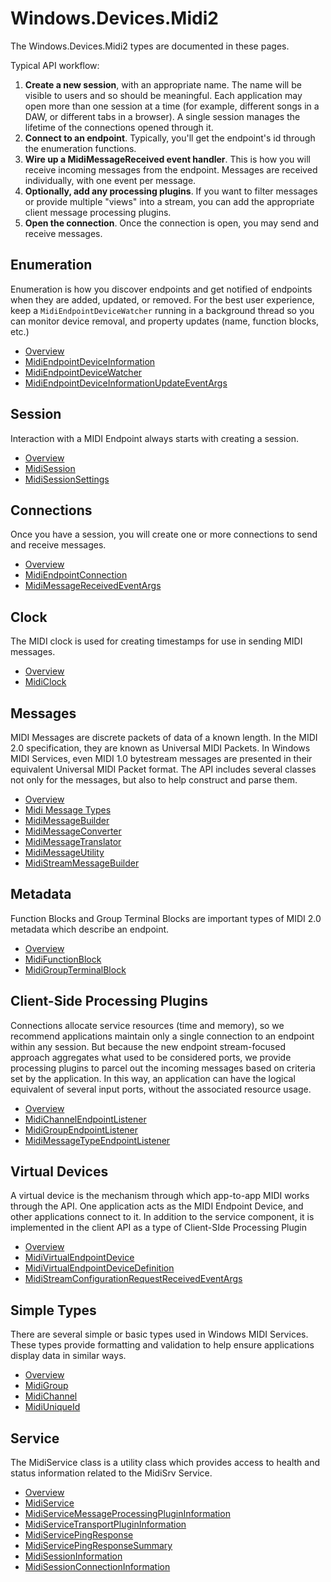 # Windows.Devices.Midi2

The Windows.Devices.Midi2 types are documented in these pages.

Typical API workflow:

1. **Create a new session**, with an appropriate name. The name will be visible to users and so should be meaningful. Each application may open more than one session at a time (for example, different songs in a DAW, or different tabs in a browser). A single session manages the lifetime of the connections opened through it.
2. **Connect to an endpoint**. Typically, you'll get the endpoint's id through the enumeration functions.
3. **Wire up a MidiMessageReceived event handler**. This is how you will receive incoming messages from the endpoint. Messages are received individually, with one event per message.
4. **Optionally, add any processing plugins**. If you want to filter messages or provide multiple "views" into a stream, you can add the appropriate client message processing plugins.
5. **Open the connection**. Once the connection is open, you may send and receive messages.

## Enumeration

Enumeration is how you discover endpoints and get notified of endpoints when they are added, updated, or removed. For the best user experience, keep a `MidiEndpointDeviceWatcher` running in a background thread so you can monitor device removal, and property updates (name, function blocks, etc.)

* [Overview](./enumeration/)
* [MidiEndpointDeviceInformation](./enumeration/MidiEndpointDeviceInformation/)
* [MidiEndpointDeviceWatcher](./enumeration/MidiEndpointDeviceWatcher/)
* [MidiEndpointDeviceInformationUpdateEventArgs](./enumeration/MidiEndpointDeviceInformationUpdateEventArgs/)

## Session

Interaction with a MIDI Endpoint always starts with creating a session.

* [Overview](./session/)
* [MidiSession](./session/MidiSession/)
* [MidiSessionSettings](./session/MidiSessionSettings/)

## Connections

Once you have a session, you will create one or more connections to send and receive messages.

* [Overview](./connections/)
* [MidiEndpointConnection](./connections/MidiEndpointConnection/)
* [MidiMessageReceivedEventArgs](./connections/MidiMessageReceivedEventArgs/)

## Clock

The MIDI clock is used for creating timestamps for use in sending MIDI messages.

* [Overview](./clock/)
* [MidiClock](./clock/MidiClock/)

## Messages

MIDI Messages are discrete packets of data of a known length. In the MIDI 2.0 specification, they are known as Universal MIDI Packets. In Windows MIDI Services, even MIDI 1.0 bytestream messages are presented in their equivalent Universal MIDI Packet format. The API includes several classes not only for the messages, but also to help construct and parse them.

* [Overview](./messages/)
* [Midi Message Types](./messages/midi-message-types/)
* [MidiMessageBuilder](./messages/MidiMessageBuilder/)
* [MidiMessageConverter](./messages/MidiMessageConverter/)
* [MidiMessageTranslator](./messages/MidiMessageTranslator/)
* [MidiMessageUtility](./messages/MidiMessageUtility/)
* [MidiStreamMessageBuilder](./messages/MidiStreamMessageBuilder/)

## Metadata

Function Blocks and Group Terminal Blocks are important types of MIDI 2.0 metadata which describe an endpoint.

* [Overview](./metadata/)
* [MidiFunctionBlock](./metadata/MidiFunctionBlock/)
* [MidiGroupTerminalBlock](./metadata/MidiGroupTerminalBlock/)

## Client-Side Processing Plugins

Connections allocate service resources (time and memory), so we recommend applications maintain only a single connection to an endpoint within any session. But because the new endpoint stream-focused approach aggregates what used to be considered ports, we provide processing plugins to parcel out the incoming messages based on criteria set by the application. In this way, an application can have the logical equivalent of several input ports, without the associated resource usage.

* [Overview](./processing-plugins/)
* [MidiChannelEndpointListener](./processing-plugins/MidiChannelEndpointListener/)
* [MidiGroupEndpointListener](./processing-plugins/MidiGroupEndpointListener/)
* [MidiMessageTypeEndpointListener](./processing-plugins/MidiMessageTypeEndpointListener/)

## Virtual Devices

A virtual device is the mechanism through which app-to-app MIDI works through the API. One application acts as the MIDI Endpoint Device, and other applications connect to it. In addition to the service component, it is implemented in the client API as a type of Client-SIde Processing Plugin

* [Overview](./virtual-device/)
* [MidiVirtualEndpointDevice](./virtual-device/MidiVirtualEndpointDevice/)
* [MidiVirtualEndpointDeviceDefinition](./virtual-device/MidiVirtualEndpointDeviceDefinition/)
* [MidiStreamConfigurationRequestReceivedEventArgs](./virtual-device/MidiStreamConfigurationRequestReceivedEventArgs/)

## Simple Types

There are several simple or basic types used in Windows MIDI Services. These types provide formatting and validation to help ensure applications display data in similar ways.

* [Overview](./simple-types/)
* [MidiGroup](./simple-types/MidiGroup/)
* [MidiChannel](./simple-types/MidiChannel/)
* [MidiUniqueId](./simple-types/MidiUniqueId/)

## Service

The MidiService class is a utility class which provides access to health and status information related to the MidiSrv Service.

* [Overview](./service/)
* [MidiService](./service/MidiService/)
* [MidiServiceMessageProcessingPluginInformation](./service/MidiServiceMessageProcessingPluginInformation/)
* [MidiServiceTransportPluginInformation](./service/MidiServiceTransportPluginInformation/)
* [MidiServicePingResponse](./service/MidiServicePingResponse/)
* [MidiServicePingResponseSummary](./service/MidiServicePingResponseSummary/)
* [MidiSessionInformation](./service/MidiSessionInformation/)
* [MidiSessionConnectionInformation](./service/MidiSessionConnectionInformation/)

